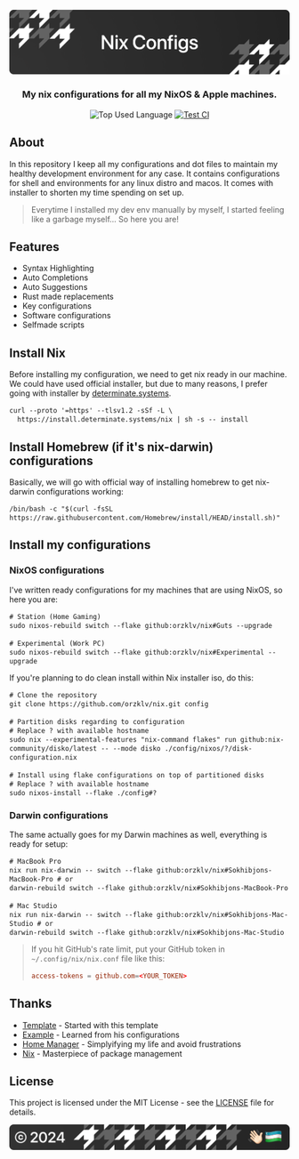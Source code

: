 <p align="center">
    <img src=".github/assets/header.png" alt="Orzklv's {Nix}">
</p>

<p align="center">
    <h3 align="center">My nix configurations for all my NixOS & Apple machines.</h3>
</p>

<p align="center">
    <img align="center" src="https://img.shields.io/github/languages/top/orzklv/nix?style=flat&logo=nixos&logoColor=ffffff&labelColor=242424&color=242424" alt="Top Used Language">
    <a href="https://github.com/orzklv/nix/actions/workflows/test.yml"><img align="center" src="https://img.shields.io/github/actions/workflow/status/orzklv/nix/test.yml?style=flat&logo=github&logoColor=ffffff&labelColor=242424&color=242424" alt="Test CI"></a>
</p>

## About

In this repository I keep all my configurations and dot files to maintain my healthy development environment for any case. It contains configurations
for shell and environments for any linux distro and macos. It comes with installer to shorten my time spending on set up.

> Everytime I installed my dev env manually by myself, I started feeling like a garbage myself... So here you are!

## Features

- Syntax Highlighting
- Auto Completions
- Auto Suggestions
- Rust made replacements
- Key configurations
- Software configurations
- Selfmade scripts

## Install Nix

Before installing my configuration, we need to get nix ready in our machine. We could have used official installer, but due to many reasons, I prefer going with installer by [determinate.systems](https://determinate.systems/oss/).

```shell
curl --proto '=https' --tlsv1.2 -sSf -L \
  https://install.determinate.systems/nix | sh -s -- install
```

## Install Homebrew (if it's nix-darwin) configurations

Basically, we will go with official way of installing homebrew to get nix-darwin configurations working:

```shell
/bin/bash -c "$(curl -fsSL https://raw.githubusercontent.com/Homebrew/install/HEAD/install.sh)"
```

## Install my configurations

### NixOS configurations

I've written ready configurations for my machines that are using NixOS, so here you are:

```shell
# Station (Home Gaming)
sudo nixos-rebuild switch --flake github:orzklv/nix#Guts --upgrade

# Experimental (Work PC)
sudo nixos-rebuild switch --flake github:orzklv/nix#Experimental --upgrade
```

If you're planning to do clean install within Nix installer iso, do this:

```shell
# Clone the repository
git clone https://github.com/orzklv/nix.git config

# Partition disks regarding to configuration
# Replace ? with available hostname
sudo nix --experimental-features "nix-command flakes" run github:nix-community/disko/latest -- --mode disko ./config/nixos/?/disk-configuration.nix

# Install using flake configurations on top of partitioned disks
# Replace ? with available hostname
sudo nixos-install --flake ./config#?
```

### Darwin configurations

The same actually goes for my Darwin machines as well, everything is ready for setup:

```shell
# MacBook Pro
nix run nix-darwin -- switch --flake github:orzklv/nix#Sokhibjons-MacBook-Pro # or
darwin-rebuild switch --flake github:orzklv/nix#Sokhibjons-MacBook-Pro

# Mac Studio
nix run nix-darwin -- switch --flake github:orzklv/nix#Sokhibjons-Mac-Studio # or
darwin-rebuild switch --flake github:orzklv/nix#Sokhibjons-Mac-Studio
```

> If you hit GitHub's rate limit, put your GitHub token in `~/.config/nix/nix.conf` file like this:
>
> ```conf
> access-tokens = github.com=<YOUR_TOKEN>
> ```

## Thanks

- [Template](https://github.com/Misterio77/nix-starter-configs) - Started with this template
- [Example](https://github.com/Misterio77/nix-config) - Learned from his configurations
- [Home Manager](https://github.com/nix-community/home-manager) - Simplyifying my life and avoid frustrations
- [Nix](https://nixos.org/) - Masterpiece of package management

## License

This project is licensed under the MIT License - see the [LICENSE](license) file for details.

<p align="center">
    <img src=".github/assets/footer.png" alt="Orzklv's {Nix}">
</p>
